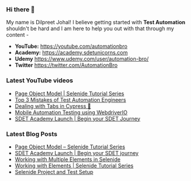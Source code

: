 ### Hi there 👋

My name is Dilpreet Johal! I believe getting started with **Test Automation** shouldn't be hard and I am here to help you out with that through my content -

- **YouTube:** https://youtube.com/automationbro
- **Academy:** https://academy.sdetunicorns.com
- **Udemy** https://www.udemy.com/user/automation-bro/
- **Twitter** https://twitter.com/AutomationBro

### Latest YouTube videos

<!-- YOUTUBE-VIDEOS-LIST:START -->
- [Page Object Model | Selenide Tutorial Series](https://www.youtube.com/watch?v=Yf4dj2y2H1o)
- [Top 3 Mistakes of Test Automation Engineers](https://www.youtube.com/watch?v=JcrzWQQPdwY)
- [Dealing with Tabs in Cypress 🤔](https://www.youtube.com/watch?v=1IKEXMxcoLs)
- [Mobile Automation Testing using WebdriverIO](https://www.youtube.com/watch?v=XXaxOL-6gPA)
- [SDET Academy Launch | Begin your SDET Journey](https://www.youtube.com/watch?v=hzwPg8LEOY8)
<!-- YOUTUBE-VIDEOS-LIST:END -->


### Latest Blog Posts
<!-- BLOG-POST-LIST:START -->
- [Page Object Model – Selenide Tutorial Series](https://automationbro.com/blog/selenide-page-object-model/?utm_source=rss&utm_medium=rss&utm_campaign=selenide-page-object-model)
- [SDET Academy Launch | Begin your SDET journey](https://automationbro.com/blog/sdet-unicorns-academy-launch/?utm_source=rss&utm_medium=rss&utm_campaign=sdet-unicorns-academy-launch)
- [Working with Multiple Elements in Selenide](https://automationbro.com/blog/multiple-elements-selenide/?utm_source=rss&utm_medium=rss&utm_campaign=multiple-elements-selenide)
- [Working with Elements | Selenide Tutorial Series](https://automationbro.com/blog/selenide-working-with-elements/?utm_source=rss&utm_medium=rss&utm_campaign=selenide-working-with-elements)
- [Selenide Project and Test Setup](https://automationbro.com/blog/selenide-project-and-test-setup/?utm_source=rss&utm_medium=rss&utm_campaign=selenide-project-and-test-setup)
<!-- BLOG-POST-LIST:END -->

